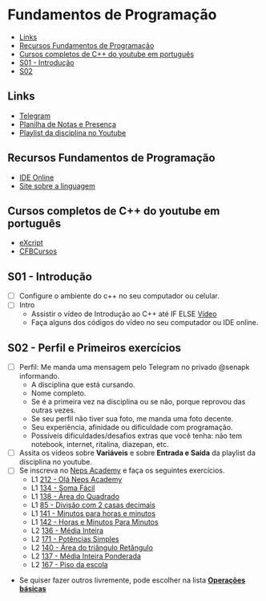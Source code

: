# Fundamentos de Programação

<!--TOC_BEGIN-->
- [Links](#links)
- [Recursos Fundamentos de Programação](#recursos-fundamentos-de-programação)
- [Cursos completos de C++ do youtube em português](#cursos-completos-de-c-do-youtube-em-português)
- [S01 - Introdução](#s01---introdução)
- [S02](#s02)
<!--TOC_END-->

## Links
- [Telegram](https://t.me/+zrcrLWObex8wZmNh)
- [Planilha de Notas e Presença](https://docs.google.com/spreadsheets/d/10udv5GJ-QYqle78bvm2Tummfaj-0EYOPsiLPEKzOpuw/edit?usp=sharing)
- [Playlist da disciplina no Youtube](https://youtube.com/playlist?list=PLqwyjBSVOHRzfXMEJR63RT56ROtk5f6tN)

## Recursos Fundamentos de Programação
- [IDE Online](http://replit.com)
- [Site sobre a linguagem](https://www.learncpp.com/)

## Cursos completos de C++ do youtube em português
- [eXcript](https://www.youtube.com/watch?v=5W9YsbqnX0U&list=PLesCEcYj003QTw6OhCOFb1Fdl8Uiqyrqo)
- [CFBCursos](https://www.youtube.com/watch?v=nUQKr-ey86Y&list=PLx4x_zx8csUjczg1qPHavU1vw1IkBcm40)


## S01 - Introdução
- [ ] Configure o ambiente do c++ no seu computador ou celular.
- [ ] Intro
    - Assistir o vídeo de Introdução ao C++ até IF ELSE [Vídeo](https://youtu.be/VcGw1ydBf64)
    - Faça alguns dos códigos do vídeo no seu computador ou IDE online.

## S02 - Perfil e Primeiros exercícios
- [ ] Perfil: Me manda uma mensagem pelo Telegram no privado @senapk informando.
    - A disciplina que está cursando.
    - Nome completo.
    - Se é a primeira vez na disciplina ou se não, porque reprovou das outras vezes.
    - Se seu perfil não tiver sua foto, me manda uma foto decente.
    - Seu experiência, afinidade ou dificuldade com programação.
    - Possíveis dificuldades/desafios extras que você tenha: não tem notebook, internet, ritalina, diazepan, etc.
- [ ] Assita os vídeos sobre **Variáveis** e sobre **Entrada e Saída** da playlist da disciplina no youtube.
- [ ] Se inscreva no [Neps Academy](https://neps.academy/) e faça os seguintes exercícios.
    - L1 [212 - Olá Neps Academy](https://neps.academy/br/exercise/1)
    - L1 [134 - Soma Fácil](https://neps.academy/br/exercise/134)
    - L1 [138 - Área do Quadrado](https://neps.academy/br/exercise/138)
    - L1 [85  - Divisão com 2 casas decimais](https://neps.academy/br/exercise/85)
    - L1 [141 - Minutos para horas e minutos](https://neps.academy/br/exercise/141)
    - L1 [142 - Horas e Minutos Para Minutos](https://neps.academy/br/exercise/142)
    - L2 [136 - Média Inteira](https://neps.academy/br/exercise/136)
    - L2 [171 - Potências Simples](https://neps.academy/br/exercise/171)
    - L2 [140 - Área do triângulo Retângulo](https://neps.academy/br/exercise/140)
    - L2 [137 - Média Inteira Ponderada](https://neps.academy/br/exercise/137)
    - L2 [167 - Piso da escola](https://neps.academy/br/exercise/167)
- Se quiser fazer outros livremente, pode escolher na lista [**Operações básicas**](https://neps.academy/br/exercises-table?subject=48)
